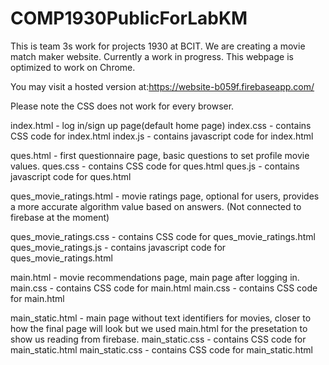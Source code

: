 # COMP1930PublicForLabKM
This is team 3s work for projects 1930 at BCIT. We are creating a movie match maker website. Currently a work in progress.
This webpage is optimized to work on Chrome.

You may visit a hosted version at:https://website-b059f.firebaseapp.com/ 

Please note the CSS does not work for every browser.

index.html - log in/sign up page(default home page)
index.css - contains CSS code for index.html
index.js - contains javascript code for index.html

ques.html - first questionnaire page, basic questions to set profile movie values.
ques.css - contains CSS code for ques.html
ques.js - contains javascript code for ques.html

ques_movie_ratings.html - movie ratings page, optional for users, provides a more accurate algorithm value based on answers.                      (Not connected to firebase at the moment)

ques_movie_ratings.css - contains CSS code for ques_movie_ratings.html
ques_movie_ratings.js - contains javascript code for ques_movie_ratings.html

main.html - movie recommendations page, main page after logging in.
main.css - contains CSS code for main.html
main.css - contains CSS code for main.html

main_static.html - main page without text identifiers for movies, closer to how the final page will look but we used main.html for the presetation to show us reading from firebase.
main_static.css - contains CSS code for main_static.html
main_static.css - contains CSS code for main_static.html
